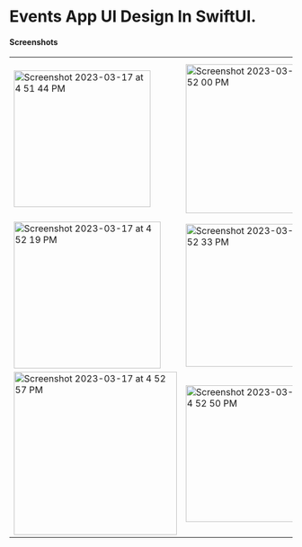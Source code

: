 # Events App UI Design In SwiftUI.

<h4>Screenshots</h4>


<table>
<tr>
<td><img width="243" alt="Screenshot 2023-03-17 at 4 51 44 PM" src="https://user-images.githubusercontent.com/42321000/225897517-23f32bb3-07ed-45ee-9966-35acdeaab0de.png"></td>
<td><img width="265" alt="Screenshot 2023-03-17 at 4 52 00 PM" src="https://user-images.githubusercontent.com/42321000/225897522-d4998e46-d95c-4dc6-91a6-4a6457a0fd04.png"></td>
<td><img width="284" alt="Screenshot 2023-03-17 at 4 52 08 PM" src="https://user-images.githubusercontent.com/42321000/225897526-28ceef06-a30c-42a3-ad92-fb2582501695.png"></td>
</tr>
<tr>
<td><img width="261" alt="Screenshot 2023-03-17 at 4 52 19 PM" src="https://user-images.githubusercontent.com/42321000/225897529-918298ea-dd26-4bfd-b81c-18fd49b9bc62.png"></td>
<td><img width="254" alt="Screenshot 2023-03-17 at 4 52 33 PM" src="https://user-images.githubusercontent.com/42321000/225897551-4cf053fb-a76f-4571-8d2f-940b056bddcf.png"></td>
<td><img width="245" alt="Screenshot 2023-03-17 at 4 52 42 PM" src="https://user-images.githubusercontent.com/42321000/225897560-c3efc5be-3b4c-4248-b07f-f1ccc47c542b.png"></td>
</tr>
<tr>
<td><img width="290" alt="Screenshot 2023-03-17 at 4 52 57 PM" src="https://user-images.githubusercontent.com/42321000/225897571-97119bd4-d64c-4ff0-97d6-db6540bffe28.png"></td>
<td><img width="243" alt="Screenshot 2023-03-17 at 4 52 50 PM" src="https://user-images.githubusercontent.com/42321000/225897567-24442deb-2b8e-4c60-8d51-fb9fbb72fdcc.png"></td>
<td><img width="288" alt="Screenshot 2023-03-17 at 4 53 04 PM" src="https://user-images.githubusercontent.com/42321000/225897585-62871362-016e-45e6-a61f-b91240c6dc72.png"></td>
</tr>

